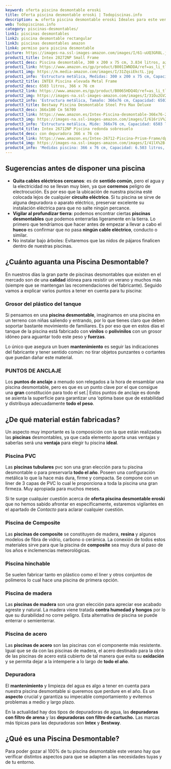```yaml
---
keyword: oferta piscina desmontable eroski
title: Oferta piscina desmontable eroski | Todopiscinas.info
description: 🏊 oferta piscina desmontable eroski Ideales para este verano 2021. Aquí puedes comprar oferta piscina desmontable eroski y comparar con otras similares. No dejes escapar oferta piscina desmontable eroski a un precio realmente tentador.
web: Todopiscinas.info
category: piscinas-desmontables/
link1: piscinas desmontables
link2: piscina desmontable rectangular
link3: piscinas desmontables amazon
link4: permiso para piscina desmontable
picture: https://images-na.ssl-images-amazon.com/images/I/61-uUQ3GR8L.jpg
product1_title: Intex 28272NP Small Frame
product1_desc: Piscina desmontable, 300 x 200 x 75 cm, 3.834 litros, azul
product1_link: https://www.amazon.es/gp/product/B001IWNDDA/ref=as_li_tl?ie=UTF8&camp=3638&creative=24630&creativeASIN=B001IWNDDA&linkCode=as2&tag=todopiscinas0e-21&linkId=25b9d647487c889cb6ef56ed63f50ca1
product1_img: https://m.media-amazon.com/images/I/31ZqsiEkctL.jpg
product1_info: 'Estructura metálica, Medidas: 300 x 200 x 75 cm, Capacidad: 3.834 litros, Para 6 personas (+ 6 años), Fácil montaje, Forma rectangular'
product2_title: INTEX Piscina elevada Metal Frame
product2_desc: 6503 litros, 366 x 76 cm
product2_link: https://www.amazon.es/gp/product/B0065HDQ4O/ref=as_li_tl?ie=UTF8&camp=3638&creative=24630&creativeASIN=B0065HDQ4O&linkCode=as2&tag=todopiscinas0e-21&linkId=ed2430e3ba564d3527ee103df33ed7b3
product2_img: https://images-na.ssl-images-amazon.com/images/I/31Ou2GV2SAL.jpg
product2_info: 'Estructura metálica, Tamaño: 366x76 cm, Capacidad: 6503 litros, Forma circular, De 4 a 7 personas (+6 años)'
product3_title: Bestway Piscina Desmontable Steel Pro Max Deluxe
product3_desc: 366x100 Cm 56709
product3_link: https://www.amazon.es/Intex-Piscina-desmontable-366x76-28210NP/dp/B0065HDQ4O?__mk_es_ES=%C3%85M%C3%85%C5%BD%C3%95%C3%91&crid=25UQGV9HG2INI&dchild=1&keywords=piscinas+desmontables&qid=1615854176&sprefix=piscinas+dem%2Caps%2C201&sr=8-5&linkCode=ll1&tag=todopiscinas0e-21&linkId=34f200977c6cbaab1f3f4d9ac0e64755&language=es_ES&ref_=as_li_ss_tl
product3_img: https://images-na.ssl-images-amazon.com/images/I/616riV%2BiY3L.jpg
product3_info: 'Estructura metálica, Mide: 366x76 cm, Capacidad: 6503 litros, De 4 a 7 personas mayores de 6 años, Forma circular, Tecnología Super-Tough'
product4_title: Intex 26712NP Piscina redonda sobresuelo
product4_desc: con depuradora 366 x 76 cm
product4_link: https://www.amazon.es/Intex-26712-Piscina-Prism-Frame/dp/B07FB823GL?__mk_es_ES=%C3%85M%C3%85%C5%BD%C3%95%C3%91&dchild=1&keywords=piscinas+desmontables+con+depuradora&qid=1615936418&sr=8-5&linkCode=ll1&tag=todopiscinas0e-21&linkId=d98699de7830cd471766fa1daa36de34&language=es_ES&ref_=as_li_ss_tl
product4_img: https://images-na.ssl-images-amazon.com/images/I/41lX%2B-YpibL.jpg
product4_info: 'Medidas piscina: 366 x 76 cm, Capacidad: 6.503 litros, Incluye depuradora de cartucha A, Lona resistente triple capa'
---
```




## Sugerencias antes de disponer una piscina



*   **Quita cables eléctricos cercanos**: es de **sentido común**, pero el agua y la electricidad no se llevan muy bien, ya que **corremos** peligro de electrocución. Es por eso que la ubicación de nuestra piscina esté colocada lejos de cualquier **circuito eléctrico**. Si tu piscina se sirve de alguna depuradora o aparato eléctrico, preservar excelente su instalación eléctrica para que no salte ningún percance.
*   **Vigilar al profundizar tierra:** podemos encontrar ciertas **piscinas desmontables** que podemos enterrarlas ligeramente en la tierra. Lo primero  que tendríamos que hacer antes de empezar a llevar a cabo el **hueco** es confirmar que no pasa **ningún cable eléctrico**, conducto o similar.
*   No instalar bajo árboles: Evitaremos que las nidos de pájaros finalicen dentro de nuestras piscinas.


## ¿Cuánto aguanta una Piscina Desmontable?

En nuestros días la gran parte de piscinas desmontables que existen en el mercado son de una **calidad** idónea para resistir un verano y muchos más (siempre que se mantengan las recomendaciones del fabricante). Seguido vamos a explicar varios puntos a tener en cuenta para tu piscina:


### Grosor del plástico del tanque

Si pensamos en una **piscina desmontable**, imaginamos en una piscina en un terreno con niñas saliendo y entrando, por lo que tienes claro que deben soportar bastante movimiento de familiares. Es por eso que en estos días el tanque de la piscina está fabricado con **vinilos** o **polivinilos** con un grosor idóneo para aguantar todo este peso y **fuerzas**.

Lo único que asegura un	 buen **mantenimiento** es seguir las indicaciones del fabricante y tener sentido común: no tirar objetos punzantes o cortantes que puedan dañar este material.


### PUNTOS DE ANCLAJE

Los **puntos de anclaje** a menudo son relegados a la hora de ensamblar una piscina desmontable, pero  es que es un punto clave por el que consigue una **gran** constitución para todo el set.| Estos puntos de anclaje es donde se asienta la superficie para garantizar una ’optima base que de estabilidad y distribuya adecuadamente **todo el peso**.


## ¿De qué material están fabricadas?

Un aspecto muy importante es la composición con la que están realizadas las **piscinas** desmontables, ya que cada elemento aporta unas ventajas y saberlas  será una **ventaja** para elegir tu piscina **ideal**.


### Piscina  PVC

Las **piscinas tubulares** pvc son una gran elección para tu piscina desmontable o para preservarla **todo el año**. Poseen una configuración metálica lo que la hace más dura, firme y compacta. Se compone con un liner de 3 capas de PVC lo cual le proporciona a toda la piscina una gran firmeza. Muy apropiada para muchos meses.

Si te surge cualquier cuestión acerca de **oferta piscina desmontable eroski** que no hemos sabido afrontar en específicamente, estaremos vigilantes en el apartado de _Contacto_ para aclarar cualquier cuestión.


### Piscina de Composite

Las **piscinas de composite** se constituyen de madera, **resina** y algunos modelos de fibra de vidrio, carbono o cerámica. La conexión de todos estos materiales sirve para que la piscina de **composite** sea muy dura al paso de los años e inclemencias meteorológicas.


### Piscina hinchable

 Se suelen fabricar tanto en plástico como el liner y otros conjuntos de polímeros lo cual hace una piscina de primera opción.


### Piscina de madera

Las **piscinas de madera** son una gran elección para apreciar ese acabado agreste y natural. La madera viene tratada **contra humedad y hongos** por lo que su durabilidad no corre peligro. Esta alternativa de piscina se puede enterrar o semienterrar.


### Piscina de acero

Las **piscinas de acero** son las piscinas con el componente más resistente. Igual que se da con las piscinas de madera, el acero destinado para la obra de las piscinas de acero está cubierto de tal manera que evita su **oxidación** y se permita dejar a la intemperie a lo largo de **todo el año**.


### Depuradora

El **mantenimiento** y limpieza del agua es algo a tener en cuenta para nuestra piscina desmontable si queremos que perdure en el año. Es un **aspecto** crucial y garantiza su impecable comportamiento y evitemos problemas a medio y largo plazo.

En la actualidad hay dos tipos de depuradoras de agua, las **depuradoras con filtro de arena** y  las **depuradoras** **con filtro de cartucho.** Las marcas más típicas para las depuradoras son **Intex** y **Bestway**.
## ¿Qué es una Piscina Desmontable?



Para poder gozar al 100% de tu piscina desmontable este verano  hay que verificar distintos aspectos para que se adapten a las necesidades tuyas y de tu entorno.

<stats-list :link1=link1 :link2=link2 :link3=link3 :link4=link4 :category=category></stats-list>

<brand-panel :title=product1_title :desc=product1_desc :img=product1_img :link=product1_link></brand-panel>

<external-banner></external-banner>
